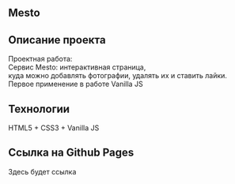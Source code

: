 ## Mesto

## Описание проекта
Проектная работа: </br>
Сервис Mesto: интерактивная страница, </br>
куда можно добавлять фотографии, удалять их и ставить лайки. </br>
Первое применение в работе Vanilla JS </br>

## Технологии
HTML5 + CSS3 + Vanilla JS

## Ссылка на Github Pages
Здесь будет ссылка

